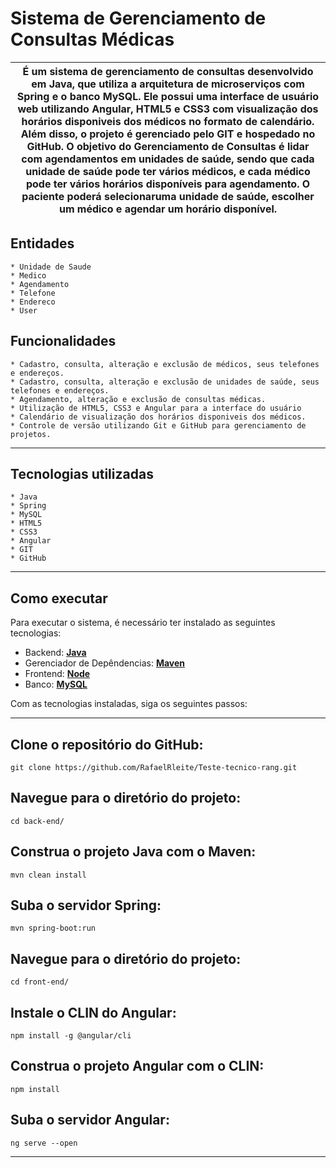 # Sistema de Gerenciamento de Consultas Médicas

| É um sistema de gerenciamento de consultas desenvolvido em Java, que utiliza a arquitetura de microserviços com Spring e o banco MySQL. Ele possui uma interface de usuário web utilizando Angular, HTML5 e CSS3 com visualização dos horários disponiveis dos médicos no formato de calendário. Além disso, o projeto é gerenciado pelo GIT e hospedado no GitHub. O objetivo do Gerenciamento de Consultas é lidar com agendamentos em unidades de saúde, sendo que cada unidade de saúde pode ter vários médicos, e cada médico pode ter vários horários disponíveis para agendamento. O paciente poderá selecionaruma unidade de saúde, escolher um médico e agendar um horário disponível.|
| --- |

## Entidades
	* Unidade de Saude
	* Medico
	* Agendamento
	* Telefone
	* Endereco
	* User

## Funcionalidades
	* Cadastro, consulta, alteração e exclusão de médicos, seus telefones e endereços.
	* Cadastro, consulta, alteração e exclusão de unidades de saúde, seus telefones e endereços.
	* Agendamento, alteração e exclusão de consultas médicas.
	* Utilização de HTML5, CSS3 e Angular para a interface do usuário
	* Calendário de visualização dos horários disponiveis dos médicos.
	* Controle de versão utilizando Git e GitHub para gerenciamento de projetos.  
---
## Tecnologias utilizadas
	* Java
	* Spring
	* MySQL
	* HTML5
	* CSS3
	* Angular
	* GIT
	* GitHub
---
## Como executar
Para executar o sistema, é necessário ter instalado as seguintes tecnologias:

- Backend: **[Java](https://openjdk.java.net/install/)**
- Gerenciador de Depêndencias: **[Maven](https://maven.apache.org/download.cgi)**
- Frontend: **[Node](https://nodejs.org/en/download)**
- Banco: **[MySQL](https://dev.mysql.com/downloads/installer/)**

Com as tecnologias instaladas, siga os seguintes passos:

---
## Clone o repositório do GitHub:

```
git clone https://github.com/RafaelRleite/Teste-tecnico-rang.git
```

## Navegue para o diretório do projeto:

```
cd back-end/
```

## Construa o projeto Java com o Maven:

```
mvn clean install
```

## Suba o servidor Spring:

```
mvn spring-boot:run
```

## Navegue para o diretório do projeto:

```
cd front-end/
```

## Instale o CLIN do Angular:

```
npm install -g @angular/cli
```

## Construa o projeto Angular com o CLIN:

```
npm install
```

## Suba o servidor Angular:

```
ng serve --open
```

---
